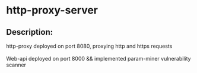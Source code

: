 # http-proxy-server

## Description:
http-proxy deployed on port 8080, proxying http and https requests
<br/><br/>
Web-api deployed on port 8000 && implemented param-miner vulnerability scanner
